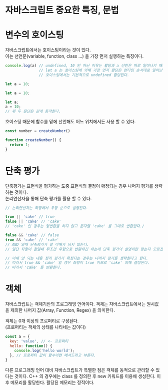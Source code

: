 # 자바스크립트 중요한 특징, 문법

# 변수의 호이스팅
자바스크립트에서는 호이스팅이라는 것이 있다.  
이는 선언문(variable, function, class ...) 을 가장 먼저 실행하는 특징이다.

```js
console.log(a) // undefined, 10 인 아닌 이유는 활당과 a 선언은 따로 일어나기 때문이다.
               // let a 는 호이스팅에 의해 가장 먼저 활당은 런타임 순서대로 일어난다.
               // 호이스팅에서는 기본적으로 undefined 활당된다.

let a = 10;
```

```js
let a = 10;

let a;
a = 10;
// 위 두 문단은 같게 동작한다.
```

호이스팅 때문에 함수를 밑에 선언해도 어느 위치에서든 사용 할 수 있다.
```js
const number = createNumber()

function createNumber() {
  return 1;
}
```

# 단축 평가
단축평가는 표현식을 평가하는 도중 표현식의 결정이 확정되는 경우 나머지 평가를 생략하는 것이다.  
논리연산자을 통해 단축 평가를 활용 할 수 있다.

```js
// 논리연산자는 좌항에서 우항 순으로 실행된다.

true || 'cake' // true
false || 'cake' // 'cake'
// 'cake' 인 경우는 형변환을 하지 않고 문자열 'cake' 를 그대로 변환한다./

false && 'cake' // false
true && 'cake' // 'cake'
// AND 일때 단축평가가 잘 이해가 되지 않는다. 
// 일단 좌항이 참일때 무조건 우항으로 반환하긴 하는데 단축 평가의 설명이란 맞는지 모르겠다.

// 이해 안 되는 내용 정리 평가가 확정되는 경우는 나머지 평가를 생략한다고 한다.
// 따라서 true && 'cake' 일 경우 좌항이 true 이므로 'cake' 의해 결정된다.
// 따라서 'cake' 를 반환한다. 
```

# 객체
자바스크립트는 객체기반의 프로그래밍 언어이다.
객체는 자바스크립트에서는 원시값을 제외한 나머지 값(Array, Function, Regex) 을 의미한다.

객체는 0개 이상의 프로퍼티로 구성된다.  
(프로퍼티는 객체의 상태를 나타네는 값이다)

```js
const a = {
  key: 'value', // <- 프로퍼티
  hello: function() {
    console.log('hello world');  
  }, // 프로퍼티 값이 함수이면 메서드라고 부른다.
}
```

다른 프로그래밍 언어 대비 자바스크립트가 특별한 점은 객체를 동적으로 관리할 수 있다는 것이다. C++ 의 경우에는 class 를 정의한 후 new 키워드를 이용해 생성한다. 이 후 메모리를 활당한다. 활당된 메모리는 정적이다.


